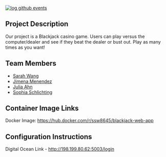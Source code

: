 [![log github events](https://github.com/software-students-spring2025/5-final-sjsj5/actions/workflows/event-logger.yml/badge.svg)](https://github.com/software-students-spring2025/5-final-sjsj5/actions/workflows/event-logger.yml)

## Project Description
Our project is a Blackjack casino game. Users can play versus the computer/dealer and see if they beat the dealer or bust out. Play as many times as you want!

## Team Members
- [Sarah Wang](https://github.com/sarahswang)
- [Jimena Menendez](https:/github.com/jkm8294)
- [Julia Ahn](https:/github.com/juliaahn)
- [Sophia Schlichting](https:/github.com/schlichtings)

## Container Image Links
Docker Image: https://hub.docker.com/r/ssw8645/blackjack-web-app

## Configuration Instructions
Digital Ocean Link - http://198.199.80.62:5003/login
